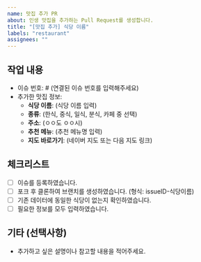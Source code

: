 ```yaml
---
name: 맛집 추가 PR
about: 인생 맛집을 추가하는 Pull Request를 생성합니다.
title: "[맛집 추가] 식당 이름"
labels: "restaurant"
assignees: ""
---
```


## 작업 내용

- 이슈 번호: # (연결된 이슈 번호를 입력해주세요)
- 추가한 맛집 정보:
  - **식당 이름**: (식당 이름 입력)
  - **종류**: (한식, 중식, 일식, 분식, 카페 중 선택)
  - **주소**: (ㅇㅇ도 ㅇㅇ시)
  - **추천 메뉴**: (추천 메뉴명 입력)
  - **지도 바로가기**: (네이버 지도 또는 다음 지도 링크)

## 체크리스트

- [ ] 이슈를 등록하였습니다.
- [ ] 포크 후 클론하여 브랜치를 생성하였습니다. (형식: issueID-식당이름)
- [ ] 기존 데이터에 동일한 식당이 없는지 확인하였습니다.
- [ ] 필요한 정보를 모두 입력하였습니다.

## 기타 (선택사항)

- 추가하고 싶은 설명이나 참고할 내용을 적어주세요.
